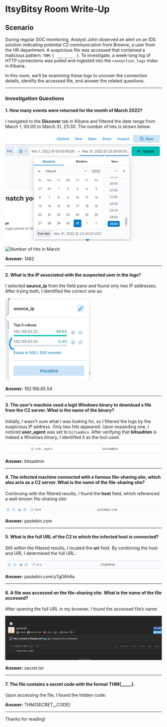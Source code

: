 # ItsyBitsy Room Write-Up

## Scenario

During regular SOC monitoring, Analyst John observed an alert on an IDS solution indicating potential C2 communication from Browne, a user from the HR department. A suspicious file was accessed that contained a malicious pattern: `THM:{ ________ }`. To investigate, a week-long log of HTTP connections was pulled and ingested into the `connection_logs` index in Kibana. 

In this room, we’ll be examining these logs to uncover the connection details, identify the accessed file, and answer the related questions.

---

### Investigation Questions

#### 1. How many events were returned for the month of March 2022?

I navigated to the **Discover** tab in Kibana and filtered the date range from March 1, 00:00 to March 31, 23:30. The number of hits is shown below:

![date to check](assets/march_date.png)

![Number of hits in March](assets/march_hit.png)

**Answer:** 1482

---

#### 2. What is the IP associated with the suspected user in the logs?

I selected **source_ip** from the field pane and found only two IP addresses. After trying both, I identified the correct one as:

![Source IP address](assets/source_ip.png)

**Answer:** 192.166.65.54

---

#### 3. The user’s machine used a legit Windows binary to download a file from the C2 server. What is the name of the binary?

Initially, I wasn’t sure what I was looking for, so I filtered the logs by the suspicious IP address. Only two hits appeared. Upon expanding one, I noticed **user_agent** was set to `bitsadmin`. After verifying that **bitsadmin** is indeed a Windows binary, I identified it as the tool used.

![Legit Windows binary](assets/binary.png)

**Answer:** bitsadmin

---

#### 4. The infected machine connected with a famous file-sharing site, which also acts as a C2 server. What is the name of the file-sharing site?

Continuing with the filtered results, I found the **host** field, which referenced a well-known file-sharing site:

![File-sharing site](assets/host.png)

**Answer:** pastebin.com

---

#### 5. What is the full URL of the C2 to which the infected host is connected?

Still within the filtered results, I located the **uri** field. By combining the host and URI, I determined the full URL:

![URI for the resource](assets/uri.png)

**Answer:** pastebin.com/yTg0Ah6a

---

#### 6. A file was accessed on the file-sharing site. What is the name of the file accessed?

After opening the full URL in my browser, I found the accessed file’s name:

![File accessed on the file-sharing site](assets/file.png)

**Answer:** secret.txt

---

#### 7. The file contains a secret code with the format THM{_____}.

Upon accessing the file, I found the hidden code:

**Answer:** THM{SECRET__CODE}

---

Thanks for reading!

